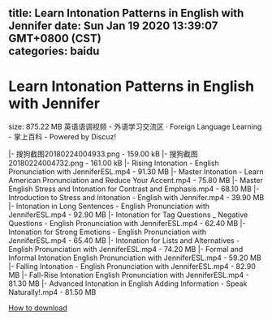 
title: Learn Intonation Patterns in English with Jennifer
date: Sun Jan 19 2020 13:39:07 GMT+0800 (CST)    
categories: baidu
---

# Learn Intonation Patterns in English with Jennifer
size: 875.22 MB
 英语语调视频 - 外语学习交流区 · Foreign Language Learning - 掌上百科 - Powered by Discuz!
 
|- 搜狗截图20180224004933.png - 159.00 kB
|- 搜狗截图20180224004732.png - 161.00 kB
|- Rising Intonation - English Pronunciation with JenniferESL.mp4 - 91.30 MB
|- Master Intonation - Learn American Pronunciation and Reduce Your Accent.mp4 - 75.80 MB
|- Master English Stress and Intonation for Contrast and Emphasis.mp4 - 68.10 MB
|- Introduction to Stress and Intonation - English with Jennifer.mp4 - 39.90 MB
|- Intonation in Long Sentences - English Pronunciation with JenniferESL.mp4 - 92.90 MB
|- Intonation for Tag Questions _ Negative Questions - English Pronunciation with JenniferESL.mp4 - 62.40 MB
|- Intonation for Strong Emotions - English Pronunciation with JenniferESL.mp4 - 65.40 MB
|- Intonation for Lists and Alternatives - English Pronunciation with JenniferESL.mp4 - 74.20 MB
|- Formal and Informal Intonation English Pronunciation with JenniferESL.mp4 - 59.20 MB
|- Falling Intonation - English Pronunciation with JenniferESL.mp4 - 82.90 MB
|- Fall-Rise Intonation English Pronunciation with JenniferESL.mp4 - 81.30 MB
|- Advanced Intonation in English Adding Information - Speak Naturally!.mp4 - 81.50 MB

[How to download](https://bpcam.bemobtrk.com/go/2ceec3aa-1ca2-46d6-b9ff-aaa5c184517c?jno=2162)